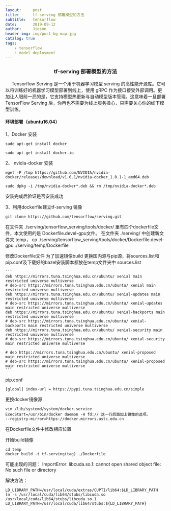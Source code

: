 ```yaml
---
layout:     post
title:      tf-serving 部署模型的方法
subtitle:   tensorflow
date:       2019-09-12
author:     Jieson
header-img: img/post-bg-map.jpg
catalog: true
tags:
    - tensorflow
    - model deployment
---
```

### <center>tf-serving 部署模型的方法</center>
&#160;&#160;&#160;&#160; Tensorflow Serving 是一个用于机器学习模型 serving 的高性能开源库。它可以将训练好的机器学习模型部署到线上，使用 gRPC 作为接口接受外部调用。更加让人眼前一亮的是，它支持模型热更新与自动模型版本管理。这意味着一旦部署 TensorFlow Serving 后，你再也不需要为线上服务操心，只需要关心你的线下模型训练。
####  环境部署（ubuntu16.04）
1、Docker 安装

   `sudo apt-get install docker`
   
   `sudo apt-get install docker.io`

2、 nvidia-docker 安装

   `wget -P /tmp https://github.com/NVIDIA/nvidia-docker/releases/download/v1.0.1/nvidia-docker_1.0.1-1_amd64.deb`
   
   `sudo dpkg -i /tmp/nvidia-docker*.deb && rm /tmp/nvidia-docker*.deb`
   
   安装完成后验证是否安装成功
   
3、利用dockerfile建立tf-serving 镜像
   
   `git clone https://github.com/tensorflow/serving.git` 
   
   在文件夹 ./serving/tensorflow_serving/tools/docker/ 里有四个dockerfile文件，本文使用的是 Dockerfile.devel-gpu文件。
   在文件夹 ./serving/ 中创建新文件夹 temp， cp ./serving/tensorflow_serving/tools/docker/Dockerfile.devel-gpu ./serving/temp/Dockerfile
   
   修改Dockerfile文件
   为了加速镜像build 更换国内源与pip源，将sources.list和pip.conf及下载好的bazel安装脚本都放在temp文件夹中
   sources.list
   
    ```
    deb https://mirrors.tuna.tsinghua.edu.cn/ubuntu/ xenial main restricted universe multiverse
    # deb-src https://mirrors.tuna.tsinghua.edu.cn/ubuntu/ xenial main restricted universe multiverse
    deb https://mirrors.tuna.tsinghua.edu.cn/ubuntu/ xenial-updates main restricted universe multiverse
    # deb-src https://mirrors.tuna.tsinghua.edu.cn/ubuntu/ xenial-updates main restricted universe multiverse
    deb https://mirrors.tuna.tsinghua.edu.cn/ubuntu/ xenial-backports main restricted universe multiverse
    # deb-src https://mirrors.tuna.tsinghua.edu.cn/ubuntu/ xenial-backports main restricted universe multiverse
    deb https://mirrors.tuna.tsinghua.edu.cn/ubuntu/ xenial-security main restricted universe multiverse
    # deb-src https://mirrors.tuna.tsinghua.edu.cn/ubuntu/ xenial-security main restricted universe multiverse

    # deb https://mirrors.tuna.tsinghua.edu.cn/ubuntu/ xenial-proposed main restricted universe multiverse
    # deb-src https://mirrors.tuna.tsinghua.edu.cn/ubuntu/ xenial-proposed main restricted universe multiverse
    ```
    
   pip.conf
   
   `
    [global]
    index-url = https://pypi.tuna.tsinghua.edu.cn/simple 
   `
   
   更换docker镜像源
   
   ```
   vim /lib/systemd/system/docker.service
   ExecStart=/usr/bin/docker daemon -H fd:// 这一行后面加上镜像的选项。
   --registry-mirror=https://docker.mirrors.ustc.edu.cn
   
   ```
   
   在Dockerfile文件中修改相应位置
   
   开始build镜像
   
   ```
   cd temp
   docker build -t tf-serving(tag) ./Dockerfile
   ```
   可能出现的问题： ImportError: libcuda.so.1: cannot open shared object file: No such file or directory
   
   解决方法：
   ```
   LD_LIBRARY_PATH=/usr/local/cuda/extras/CUPTI/lib64:$LD_LIBRARY_PATH
   ln -s /usr/local/cuda/lib64/stubs/libcuda.so /usr/local/cuda/lib64/stubs/libcuda.so.1
   LD_LIBRARY_PATH=/usr/local/cuda/lib64/stubs:${LD_LIBRARY_PATH}
   ```
   
   
   
   
   
   
   
   

